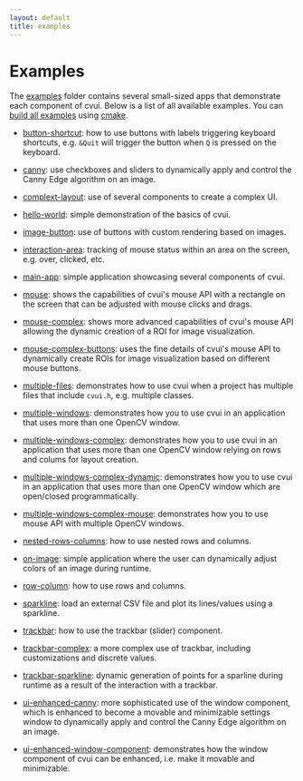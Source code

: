 ```yaml
---
layout: default
title: examples
---
```


# Examples

The [examples](https://github.com/Dovyski/cvui/tree/master/example) folder contains several small-sized apps that demonstrate each component of cvui. Below is a list of all available examples. You can [build all examples](../build) using [cmake](https://cmake.org).

* [button-shortcut](https://github.com/Dovyski/cvui/tree/master/example/src/button-shortcut): how to use buttons with labels triggering keyboard shortcuts, e.g. `&Quit` will trigger the button when `Q` is pressed on the keyboard.

* [canny](https://github.com/Dovyski/cvui/tree/master/example/src/canny): use checkboxes and sliders to dynamically apply and control the Canny Edge algorithm on an image.

* [complext-layout](https://github.com/Dovyski/cvui/tree/master/example/src/complext-layout): use of several components to create a complex UI.

* [hello-world](https://github.com/Dovyski/cvui/tree/master/example/src/hello-world): simple demonstration of the basics of cvui.

* [image-button](https://github.com/Dovyski/cvui/tree/master/example/src/image-button): use of buttons with custom rendering based on images.

* [interaction-area](https://github.com/Dovyski/cvui/tree/master/example/src/interaction-area): tracking of mouse status within an area on the screen, e.g. over, clicked, etc.

* [main-app](https://github.com/Dovyski/cvui/tree/master/example/src/main-app): simple application showcasing several components of cvui.

* [mouse](https://github.com/Dovyski/cvui/tree/master/example/src/mouse): shows the capabilities of cvui's mouse API with a rectangle on the screen that can be adjusted with mouse clicks and drags.

* [mouse-complex](https://github.com/Dovyski/cvui/tree/master/example/src/mouse-complex): shows more advanced capabilities of cvui's mouse API allowing the dynamic creation of a ROI for image visualization.

* [mouse-complex-buttons](https://github.com/Dovyski/cvui/tree/master/example/src/mouse-complex-buttons): uses the fine details of cvui's mouse API to dynamically
create ROIs for image visualization based on different mouse buttons.

* [multiple-files](https://github.com/Dovyski/cvui/tree/master/example/src/multiple-files): demonstrates how to use cvui when a project has multiple files that include `cvui.h`, e.g. multiple classes.

* [multiple-windows](https://github.com/Dovyski/cvui/tree/master/example/src/multiple-windows): demonstrates how you to use cvui in an application that uses
more than one OpenCV window.

* [multiple-windows-complex](https://github.com/Dovyski/cvui/tree/master/example/src/multiple-windows-complex): demonstrates how you to use cvui in an application that uses
more than one OpenCV window relying on rows and colums for layout creation.

* [multiple-windows-complex-dynamic](https://github.com/Dovyski/cvui/tree/master/example/src/multiple-windows-complex-dynamic): demonstrates how you to use cvui in an application that uses more than one OpenCV window which are open/closed programmatically.

* [multiple-windows-complex-mouse](https://github.com/Dovyski/cvui/tree/master/example/src/multiple-windows-complex-dynamic): demonstrates how you to use mouse API with multiple OpenCV windows.

* [nested-rows-columns](https://github.com/Dovyski/cvui/tree/master/example/src/nested-rows-columns): how to use nested rows and columns.

* [on-image](https://github.com/Dovyski/cvui/tree/master/example/src/on-image): simple application where the user can dynamically adjust colors of an image during runtime.

* [row-column](https://github.com/Dovyski/cvui/tree/master/example/src/row-column): how to use rows and columns.

* [sparkline](https://github.com/Dovyski/cvui/tree/master/example/src/sparkline): load an external CSV file and plot its lines/values using a sparkline.

* [trackbar](https://github.com/Dovyski/cvui/tree/master/example/src/trackbar): how to use the trackbar (slider) component.

* [trackbar-complex](https://github.com/Dovyski/cvui/tree/master/example/src/trackbar-complex): a more complex use of trackbar, including customizations and discrete values.

* [trackbar-sparkline](https://github.com/Dovyski/cvui/tree/master/example/src/trackbar-sparkline): dynamic generation of points for a sparline during runtime as a result of the interaction with a trackbar.

* [ui-enhanced-canny](https://github.com/Dovyski/cvui/tree/master/example/src/ui-enhanced-canny): more sophisticated use of the window component, which is enhanced to become a movable and minimizable settings window to dynamically apply and control the Canny Edge algorithm on an image.

* [ui-enhanced-window-component](https://github.com/Dovyski/cvui/tree/master/example/src/ui-enhanced-window-component): demonstrates how the window component of cvui can be
enhanced, i.e. make it movable and minimizable.
